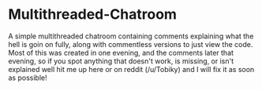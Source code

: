 # Multithreaded-Chatroom
A simple multithreaded chatroom containing comments explaining what the hell is goin on fully, along with commentless versions to just view the code.
Most of this was created in one evening, and the comments later that evening, so if you spot anything that doesn't work, is missing, or isn't explained well hit me up here or on reddit (/u/Tobiky) and I will fix it as soon as possible!
